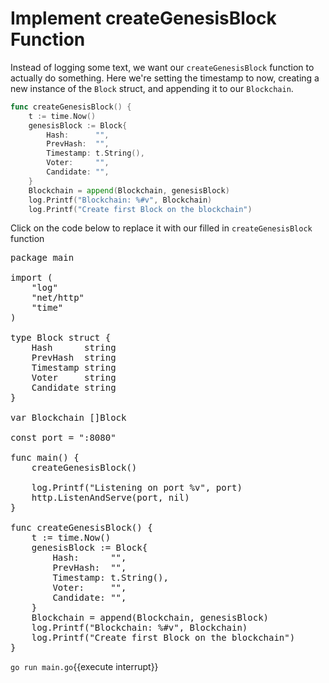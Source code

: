 # Implement createGenesisBlock Function

Instead of logging some text, we want our `createGenesisBlock` function to actually do something. Here we're setting the timestamp to now, creating a new instance of the `Block` struct, and appending it to our `Blockchain`.

```go
func createGenesisBlock() {
	t := time.Now()
	genesisBlock := Block{
		Hash:      "",
		PrevHash:  "",
		Timestamp: t.String(),
		Voter:     "",
		Candidate: "",
	}
	Blockchain = append(Blockchain, genesisBlock)
	log.Printf("Blockchain: %#v", Blockchain)
	log.Printf("Create first Block on the blockchain")
```

Click on the code below to replace it with our filled in `createGenesisBlock` function

<pre class="file" data-filename="main.go" data-target="replace">
package main

import (
	"log"
	"net/http"
	"time"
)

type Block struct {
	Hash      string
	PrevHash  string
	Timestamp string
	Voter     string
	Candidate string
}

var Blockchain []Block

const port = ":8080"

func main() {
	createGenesisBlock()

	log.Printf("Listening on port %v", port)
	http.ListenAndServe(port, nil)
}

func createGenesisBlock() {
	t := time.Now()
	genesisBlock := Block{
		Hash:      "",
		PrevHash:  "",
		Timestamp: t.String(),
		Voter:     "",
		Candidate: "",
	}
	Blockchain = append(Blockchain, genesisBlock)
	log.Printf("Blockchain: %#v", Blockchain)
	log.Printf("Create first Block on the blockchain")
}
</pre>

`go run main.go`{{execute interrupt}}